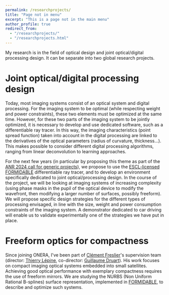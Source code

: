 ```yaml
---
permalink: /researchprojects/
title: "Page not in menu"
excerpt: "This is a page not in the main menu"
author_profile: true
redirect_from: 
  - "/researchprojects/"
  - "/researchprojects.html"
---
```


My research is in the field of optical design and joint optical/digital processing design. It can be separate into two global research projects. 

Joint optical/digital processing design 
======

Today, most imaging systems consist of an optical system and digital processing. For the imaging system to be optimal (while respecting weight and power constraints), these two elements must be optimized at the same time. However, for these two parts of the imaging system to be jointly optimized, it is necessary to develop and use dedicated software, such as a differentiable ray tracer. In this way, the imaging characteristics (point spread function) taken into account in the digital processing are linked to the derivatives of the optical parameters (radius of curvature, thickness...). This makes possible to consider different digital processing algorithms, ranging from linear deconvolution to learning approaches. 

For the next few years (in particular by proposing this theme as part of the [ANR 2024 call for generic projects](https://anr.fr/en/call-for-proposals-details/call/generic-call-for-proposals-aapg-2024/)), we propose to use the [ESCL-licensed FORMIDABLE](https://www.space-codev.org/communities-projects/) differentiable ray tracer, and to develop an environment specifically dedicated to joint optical/processing design. In the course of the project, we will be looking at imaging systems of increasing complexity (using phase masks in the pupil of the optical device to modify the wavefront, then modifying a larger number of surfaces, possibly freeform). We will propose specific design strategies for the different types of processing envisaged, in line with the size, weight and power consumption constraints of the imaging system. A demonstrator dedicated to car driving will enable us to validate experimentally one of the strategies we have put in place.

Freeform optics for compactness
======

Since joining ONERA, I've been part of [Clément Freslier](https://fr.linkedin.com/in/clementfreslier)'s supervision team (director: [Thierry Lépine](https://fr.linkedin.com/in/thierry-l%C3%A9pine-031307163), co-director: [Guillaume Druart](https://fr.linkedin.com/in/guillaume-druart-3b972a219)). His work focuses on compact imaging optical systems embedded into small satellites. Achieving good optical performance with exemplary compactness requires the use of freeform mirrors. We are studying the NURBS (Non Uniform Rational B-splines) surface representation, implemented in [FORMIDABLE](https://www.space-codev.org/communities-projects/), to describe and optimize such systems. 
